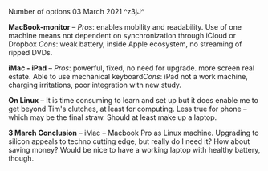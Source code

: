Number of options 03 March 2021 ^z3jJ^

**MacBook-monitor** – *Pros*: enables mobility and readability. Use of one machine means not dependent on synchronization through iCloud or Dropbox *Cons*: weak battery, inside Apple ecosystem, no streaming of ripped DVDs.

**iMac - iPad** – *Pros*: powerful, fixed, no need for upgrade. more screen real estate. Able to use mechanical keyboard*Cons*: iPad not a work machine, charging irritations, poor integration with new study.

**On Linux** – It is time consuming to learn and set up but it does enable me to get beyond Tim's clutches, at least for computing. Less true for phone – which may be the final straw. Should at least make up a laptop.

**3 March Conclusion** – iMac – Macbook Pro as Linux machine. Upgrading to silicon appeals to techno cutting edge, but really do I need it? How about saving money? Would be nice to have a working laptop with healthy battery, though. 
